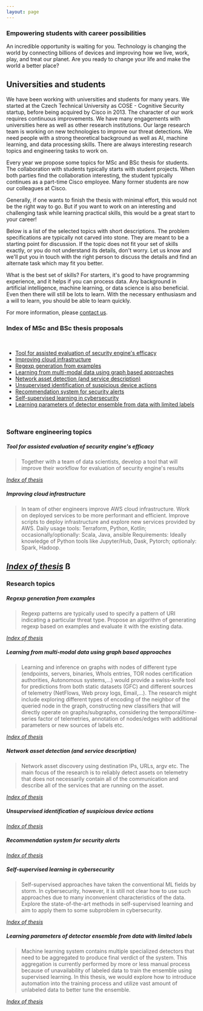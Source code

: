 ```yaml
---
layout: page
---
```


<script>
    import Banner from '../lib/Banner.svelte';
    import Section from '../lib/Section.svelte';
</script>

<Banner img="img/banner-students.jpg">

### Empowering students with career possibilities

An incredible opportunity is waiting for you.
Technology is changing the world by connecting billions of devices
and improving how we live, work, play, and treat our planet.
Are you ready to change your life and make the world a better place?

</Banner>

<Section>

# Universities and students

We have been working with universities and students for many years. We started at the Czech Technical University as COSE - Cognitive Security startup, before being acquired by Cisco in 2013. The character of our work requires continuous improvements. We have many engagements with universities here as well as other research institutions. Our large research team is working on new technologies to improve our threat detections. We need people with a strong theoretical background as well as AI, machine learning, and data processing skills. There are always interesting research topics and engineering tasks to work on.

Every year we propose some topics for MSc and BSc thesis for students. The collaboration with students typically starts with student projects. When both parties find the collaboration interesting, the student typically continues as a part-time Cisco employee. Many former students are now our colleagues at Cisco.

Generally, if one wants to finish the thesis with minimal effort, this would not be the right way to go. But if you want to work on an interesting and challenging task while learning practical skills, this would be a great start to your career!

Below is a list of the selected topics with short descriptions. The problem specifications are typically not carved into stone. They are meant to be a starting point for discussion. If the topic does not fit your set of skills exactly, or you do not understand its details, don't worry. Let us know and we'll put you in touch with the right person to discuss the details and find an alternate task which may fit you better.

What is the best set of skills? For starters, it's good to have programming experience, and it helps if you can process data. Any background in artificial intelligence, machine learning, or data science is also beneficial. Even then there will still be lots to learn. With the necessary enthusiasm and a will to learn, you should be able to learn quickly.

For more information, please [contact us](#/contact).

</Section>

<Section gray={true}>

<a name="Indexofthesis"></a>

### Index of MSc and BSc thesis proposals

<br/>

- [Tool for assisted evaluation of security engine's efficacy](#/students/ToolForAssistedEvaluation)
- [Improving cloud infrastructure](#/students/Improvingcloudinfrastructure)
- [Regexp generation from examples](#/students/ToolForAssistedEvaluation)
- [Learning from multi-modal data using graph based approaches](#/students/Learningfrommultimodaldatausinggraphbasedapproaches)
- [Network asset detection (and service description)](#/students/Networkassetdetectionandservicedescription)
- [Unsupervised identification of suspicious device actions](#/students/Unsupervisedidentificationofsuspiciousdeviceactions)
- [Recommendation system for security alerts](#/students/Recommendationsystemforsecurityalerts)
- [Self-supervised learning in cybersecurity](#/students/Selfsupervisedlearningincybersecurity)
- [Learning parameters of detector ensemble from data with limited labels](#/students/Learningparametersofdetectorensemblefromdatawithlimitedlabels)

<br/>

</Section>

<Section>

<a name="Softwareengineeringtopics"></a>

### Software engineering topics

<a name="ToolForAssistedEvaluation"></a>

##### Tool for assisted evaluation of security engine's efficacy

> Together with a team of data scientists, develop a tool that will improve their workflow for evaluation of security engine's results

[_Index of thesis_](#/students/Indexofthesis)

<a name="Improvingcloudinfrastructure"></a>

##### Improving cloud infrastructure

> In team of other engineers improve AWS cloud infrastructure. Work on deployed services to be more performant and efficient. Improve scripts to deploy infrastructure and explore new services provided by AWS. Daily usage tools: Terraform, Python, Kotlin; occasionally/optionally: Scala, Java, ansible
Requirements: Ideally knowledge of Python tools like Jupyter/Hub, Dask, Pytorch; optionaly: Spark, Hadoop.

[_Index of thesis_](#/students/Indexofthesis)
ß
---

<a name="Researchtopics"></a>

### Research topics

<a name="Regexpgenerationfromexamples"></a>

##### Regexp generation from examples

> Regexp patterns are typically used to specify a pattern of URI indicating a particular threat type.
> Propose an algorithm of generating regexp based on examples and evaluate it with the existing data.

[_Index of thesis_](#/students/Indexofthesis)

<a name="Learningfrommultimodaldatausinggraphbasedapproaches"></a>

##### Learning from multi-modal data using graph based approaches

> Learning and inference on graphs with nodes of different type (endpoints, servers, binaries, WhoIs entries, TOR nodes certification authorities, Autonomous systems,...) would provide a swiss-knife tool for 
> predictions from both static datasets (GFC) and different sources of telemetry (NetFlows, Web proxy logs, Email,...). The research might include exploring different types of encoding of the neighbor of the queried 
> node in the graph, constructing new classifiers that will directly operate on graphs/subgraphs, considering the temporal/time-series factor of telemetries, annotation of nodes/edges with additional parameters or new 
> sources of labels etc.

[_Index of thesis_](#/students/Indexofthesis)

<a name="Networkassetdetectionandservicedescription"></a>

##### Network asset detection (and service description)

> Network asset discovery using destination IPs, URLs, argv etc. The main focus of the research is to reliably detect assets on telemetry that does not necessarily contain all of the communication and describe all of the services that are running on the asset.

[_Index of thesis_](#/students/Indexofthesis)

<a name="Unsupervisedidentificationofsuspiciousdeviceactions"></a>

##### Unsupervised identification of suspicious device actions

[_Index of thesis_](#/students/Indexofthesis)

<a name="Recommendationsystemforsecurityalerts"></a>

##### Recommendation system for security alerts

[_Index of thesis_](#/students/Indexofthesis)

<a name="Selfsupervisedlearningincybersecurity"></a>

##### Self-supervised learning in cybersecurity

> Self-supervised approaches have taken the conventional ML fields by storm. In cybersecurity, however, it is still not clear how to use such approaches due to many inconvenient characteristics of the data. Explore the state-of-the-art methods in self-supervised learning and aim to apply them to some subproblem in cybersecurity.

[_Index of thesis_](#/students/Indexofthesis)

<a name="Learningparametersofdetectorensemblefromdatawithlimitedlabels"></a>

##### Learning parameters of detector ensemble from data with limited labels

> Machine learning system contains multiple specialized detectors that need to be aggregated to produce final verdict of the system. This aggregation is currently performed by more or less manual process because of unavailability of labeled data to train the ensemble using supervised learning. In this thesis, we would explore how to introduce automation into the training process and utilize vast amount of unlabeled data to better tune the ensemble.

[_Index of thesis_](#/students/Indexofthesis)

</Section>
